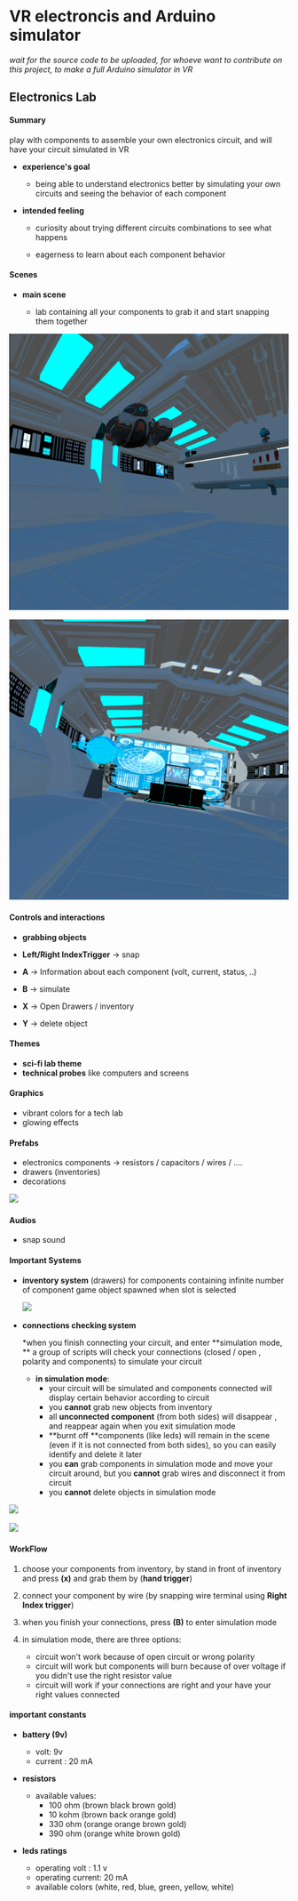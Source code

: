 # VR electroncis and Arduino simulator


*wait for the source code to be uploaded, for whoeve want to contribute on this project, to make a full Arduino simulator in VR*





## Electronics Lab

#### Summary



play with components to assemble your own electronics circuit, and will have your circuit simulated in VR



- **experience's goal**

  - being able to understand electronics better by simulating your own circuits and seeing the behavior of each component 

    

- **intended feeling**

  - curiosity about trying different circuits combinations to see what happens

  - eagerness to learn about each component behavior

    



#### Scenes

- **main scene**

  - lab containing all your components to grab it and start snapping them together

  

![](media\scifiLab1.PNG)

![](media\scifiLab2.PNG)



#### Controls and interactions

- **grabbing objects**

- **Left/Right IndexTrigger** -> snap
- **A** -> Information about each component (volt, current, status, ..) 
- **B** -> simulate
- **X** -> Open Drawers / inventory
- **Y** -> delete object



#### Themes

- **sci-fi lab theme**
- **technical probes** like computers and screens



#### Graphics

- vibrant colors for a tech lab 
- glowing effects 



#### Prefabs

- electronics components -> resistors / capacitors / wires / ....
- drawers (inventories)
- decorations



![](E:\courses\ACC_VR_Diploma\documentation_videos_your_work\graduationProject\pictures\components.PNG)





#### Audios

- snap sound

  

#### Important Systems

- **inventory system** (drawers) for components containing infinite number of component game object spawned when slot is selected

  ![](E:\courses\ACC_VR_Diploma\documentation_videos_your_work\graduationProject\pictures\drawers.PNG)

  

  

- **connections checking system**

  *when you finish connecting your circuit, and enter **simulation mode, ** a group of scripts will check your connections (closed / open , polarity and components) to simulate your circuit

  - **in simulation mode**:
    - your circuit will be simulated and components connected will display certain behavior according to circuit
    - you **cannot** grab new objects from inventory
    - all **unconnected component** (from both sides) will disappear , and reappear again when you exit simulation mode
    - **burnt off **components (like leds) will remain in the scene (even if it is not connected from both sides), so you can easily identify and delete it later
    - you **can** grab components in simulation mode and move your circuit around, but you **cannot** grab wires and disconnect it from circuit
    - you **cannot** delete objects in simulation mode


![](E:\courses\ACC_VR_Diploma\documentation_videos_your_work\graduationProject\pictures\led_resistor_connectionCheck.PNG)



![](E:\courses\ACC_VR_Diploma\documentation_videos_your_work\graduationProject\pictures\multipleLedsConnected.PNG)





#### WorkFlow

1. choose your components from inventory, by stand in front of inventory and press **(x)** and grab them by (**hand trigger**)



2. connect your component by wire (by snapping wire terminal using **Right Index trigger**)



3. when you finish your connections, press **(B)** to enter simulation mode



4. in simulation mode, there are three options:
   - circuit won't work because of open circuit or wrong polarity
   - circuit will work but components will burn because of over voltage if you didn't use the right resistor value
   - circuit will work if your connections are right and your have your right values connected



#### important constants

- **battery (9v)**

  - volt: 9v
  - current : 20 mA

  

- **resistors**

  - available values:
    - 100 ohm (brown black brown gold)
    - 10 kohm (brown back orange gold)
    - 330 ohm (orange orange brown gold)
    - 390 ohm (orange white brown gold)

  

- **leds ratings**

  - operating volt : 1.1 v
  - operating current: 20 mA
  - available colors (white, red, blue, green, yellow, white)

  

  

  




